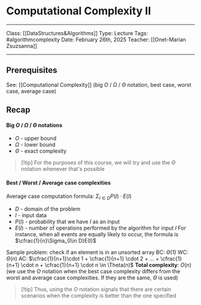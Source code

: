 # Computational Complexity II
___
Class: [[DataStructures&Algorithms]]
Type: Lecture 
Tags: #algorithmcomplexity
Date: February 26th, 2025
Teacher: [[Onet-Marian Zsuzsanna]]
___
## Prerequisites 
See: [[Computational Complexity]] (big $O$ / $\Omega$ / $\Theta$ notation, best case, worst case, average case)
## Recap
#### Big $O$ / $\Omega$ / $\Theta$ notations
- $O$ - upper bound
- $\Omega$ - lower bound
- $\Theta$ - exact complexity

>[!tip] For the purposes of this course, we will try and use the $\Theta$ notation whenever that's possible

#### Best / Worst / Average case complexities

Average case computation formula: $\Sigma_{I \in D} P(I) \cdot E(I)$  
- $D$ - domain of the problem
- $I$ - input data 
- $P(I)$ - probability that we have $I$ as an input 
- $E(I)$ - number of operations performed by the algorithm for input $I$
For instance, when all events are equally likely to occur, the formula is $\cfrac{1}{n}\Sigma_{I\in D}E(I)$

Sample problem:  check if an element is in an unsorted array
BC: $\Theta(1)$
WC: $\Theta(n)$
AC: $\cfrac{1}{n+1}\cdot 1 + \cfrac{1}{n+1} \cdot 2 + ... + \cfrac{1}{n+1} \cdot n + \cfrac{1}{n+1} \cdot n \in \Theta(n)$
**Total complexity**: $O(n)$ (we use the $O$ notation when the best case complexity differs from the worst and average case complexities. If they are the same, $\Theta$ is used)

>[!tip] Thus, using the $O$ notation signals that there are certain scenarios when the complexity is better than the one specified 


